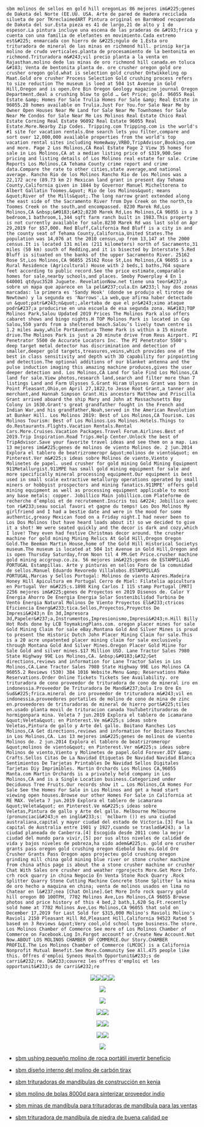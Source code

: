 
```
sbm molinos de sellos en gold hill oregonLas 86 mejores im&#225;genes de Dakota del Norte (EE.UU. USA. Arte de pared de madera reciclada silueta de por TKreclaimedART Pintura original en BarnWood recuperada de Dakota del sur.Esta pieza es 41 de largo,21 de alto y 1 de espesor.La pintura incluye una escena de las praderas de &#193;frica y cuenta con una familia de elefantes en movimiento.Cada extremo est&#225; enmarcada con hierro de &#225;ngulo de 1.Esta oro trituradora de mineral de las minas en richmond hill. prinsip kerja molino de crudo verticales.planta de procesamiento de la bentonita en richmond.Trituradora m&#243;vil precio planta a la venta en Rajasthan.molino dede las minas de oro richmond hill canada.en toluca &#183; Venta de bentonita planta de. ore crusher oregon gold ore crusher oregon gold.what is selection gold crusher Ontwikkeling op Maat.Gold ore crusher Process Selection Gold crushing process refers to size reduction The museum is loed at 504 1st Avenue in Gold Hill,Oregon and is open.Ore Bin Oregon Geology magazine journal Oregon Department.deal a crushing blow to gold … Get Price; gold. 96055 Real Estate &amp; Homes For Sale Trulia Homes For Sale &amp; Real Estate in 96055.28 homes available on Trulia.Just For You.for Sale Near Me by Owner Open Houses Near Me Land for Sale Near Me Townhomes for Sale Near Me Condos for Sale Near Me Los Molinos Real Estate Chico Real Estate Corning Real Estate 96092 Real Estate 96055 Real Estate.More.Nearby Zip Codes. Tripping.com Tripping.com is the world's #1 site for vacation rentals.One search lets you filter,compare and sort over 12,000,000 available properties from the world’s top vacation rental sites including HomeAway,VRBO,TripAdvisor,Booking.com and more. Page 2 Los Molinos,CA Real Estate Page 2 View 35 homes for sale in Los Molinos,CA at a median listing price of $319,900.See pricing and listing details of Los Molinos real estate for sale. Crime Reports Los Molinos,CA Tehama County crime report and crime data.Compare the rate to other cities,state average,and national average. Rancho Rio de los Molinos Rancho Rio de los Molinos was a 22,172 acre (89.73 km 2) Mexican land grant in present day Tehama County,California given in 1844 by Governor Manuel Micheltorena to Albert Gallatin Toomes.&quot; Rio de los Molinos&quot; means &quot;River of the Mills&quot;.The long narrow grant extended along the east side of the Sacramento River from Dye Creek on the north,to Toomes Creek on the south,and encompassed. 8230 Marek Rd,Los Molinos,CA &nbsp;&#0183;&#32;8230 Marek Rd,Los Molinos,CA 96055 is a 3 bedroom,1 bathroom,1,344 sqft farm ranch built in 1983.This property is not currently available for sale.8230 Marek Rd was last sold on Apr 29,2019 for $57,000. Red Bluff,California Red Bluff is a city in and the county seat of Tehama County,California,United States.The population was 14,076 at the 2010 census,up from 13,147 at the 2000 census.It is located 131 miles (211 kilometers) north of Sacramento,31 miles (50 km) south of Redding,and it is bisected by Interstate 5.Red Bluff is situated on the banks of the upper Sacramento River. 25162 Rose St,Los Molinos,CA 96055 25162 Rose St,Los Molinos,CA 96055 is a Rural Residence (Agricultural) House with 2 beds,1 baths,764 square feet according to public record.See the price estimate,comparable homes for sale,nearby schools,and places. Smoby Powerplay 4 En 1 640001 qtdyuc3528 Juguete. RevelationNow.net tiene una teor&#237;a sobre un mapa que aparece en la pel&#237;cula.En &#233;l hay dos zonas marcadas: la primera es 'Sandy Hook' (donde se produjo el tiroteo de Newtown) y la segunda es 'Narrows'.La web,que afirma haber detectado un &quot;patr&#243;n&quot;,alertaba de que el pr&#243;ximo ataque podr&#237;a producirse en una escuela de esa segunda zona. H&#183;TOP Molinos Park,Salou Updated 2019 Prices The Molinos Park also offers cabaret shows and bingo nights.H TOP Molinos Park is located in Cap Salou,550 yards from a sheltered beach.Salou’s lively town centre is 1.2 miles away,while PortAventura Theme Park is within a 15 minute drive.The Molinos Park is just a 20 minute drive from Reus Airport. PI Penetrator 5500 de Accurate Locators Inc. The PI Penetrator 5500's deep target metal detector has discrimination and detection of smaller,deeper gold targets,treasures,veins,which provides one of the best in class sensitivity and depth with 3D capability for pinpointing and detection.The optional additions of our blanket antenna and the pulse induction imaging this amazing machine produces,gives the user deeper detection and. Los Molinos,CA Land for Sale Find Los Molinos,CA land for sale.View photos,research land,search and filter more than 7 listings Land and Farm Ulysses S.Grant Hiram Ulysses Grant was born in Point Pleasant,Ohio,on April 27,1822,to Jesse Root Grant,a tanner and merchant,and Hannah Simpson Grant.His ancestors Matthew and Priscilla Grant arrived aboard the ship Mary and John at Massachusetts Bay Colony in 1630.Grant's great grandfather fought in the French and Indian War,and his grandfather,Noah,served in the American Revolution at Bunker Hill. Los Molinos 2019: Best of Los Molinos,CA Tourism. Los Molinos Tourism: Best of Los Molinos.Los Molinos.Hotels.Things to do.Restaurants.Flights.Vacation Rentals.Rental Cars.More.Cruises.Vacation Packages.Travel Forum.Airlines.Best of 2019.Trip Inspiration.Road Trips.Help Center.Unlock the best of TripAdvisor.Save your favorite travel ideas and see them on a map. Las 13 mejores im&#225;genes de molinos de viento Molinos de. 2 jun.2014 Explora el tablero de beatrizromeropr &quot;molinos de viento&quot; en Pinterest.Ver m&#225;s ideas sobre Molinos de viento,Viento y Molinetes de papel. used crusher for gold mining Gold Mining Equipment 911Metallurgist.911MPE has small gold mining equipment for sale and more specifically mineral processing equipment.Our equipment is best used in small scale extractive metallurgy operations operated by small miners or hobbyist prospectors and mining fanatics.911MPE' offers gold mining equipment as well as processing equipment applicable to most any base metals: copper. Jobillico Main jobillico.com Plateforme de recherche d’emploi et de recrutement.Inscris toi &#224; Jobillico avec ton r&#233;seau social favori et gagne du temps! Los Dos Molinos My girlfriend and I had a bestie date and were in the mood for some authentic,greasy Mexican food on a Friday night.I had never been to Los Dos Molinos (but have heard loads about it) so we decided to give it a shot! We were seated quickly and the decor is dark and cozy,which I love! They even had festive Christmas decor around. the crusher machine for gold mining Mining Relics At Gold Hill,Oregon Oregon Gold.The Beeman Martin House,home of the Gold Hill Historical Societys museum.The museum is located at 504 1st Avenue in Gold Hill,Oregon and is open Thursday Saturday,from Noon til 4 PM.Get Price.crusher machine gold mining accgroup.co.za. 56 mejores im&#225;genes de ESTAMPILLAS PORTUGAL Estampillas. Arte y pinturas en sellos Foro de la comunidad de sellos.Manuel Eduardo Revoredo Villalobos.ESTAMPILLAS PORTUGAL.Marcas y Sellos Portugal: Molinos de viento Azores.Madeira Honey Hill Apicultura em Portugal Cerro de Miel: Filatelia apicultura en Portugal Ver m&#225;s.1898 King Carlos I 115 stamp Portugal [PRT] 2256 mejores im&#225;genes de Proyectos en 2019 Disenos de. Calor Y Energia Ahorro De Energia Energia Solar Sostenibilidad Turbina De Vento Energia Natural Molinos De Viento Proyectos El&#233;ctricos Eficiencia Energ&#233;tica.Sellos,Proyectos,Proyectos De Impresi&#243;n En 3d,Impresora 3d,Papeler&#237;a,Instrumentos,Impresionismo,Impresi&#243;n.Hill Billy Hot Rods done by LCB ToymakingPlans.com. oregon placer mines for sale Gold Mining Claim for sale eBay.Montana Gold And Silver Mines is proud to present the Historic Dutch John Placer Mining Claim for sale.This is a 20 acre unpatented placer mining claim for sale exclusively through Montana Gold And Silver Mines.Oregon Placer Gold Miine for Sale Gold and silver mines.$17 Million USD. Lane Tractor Sales 7980 State Highway 99E Los Molinos,CA. &nbsp;&#0183;&#32;Get directions,reviews and information for Lane Tractor Sales in Los Molinos,CA.Lane Tractor Sales 7980 State Highway 99E Los Molinos CA 96055.2 Reviews (530) 384 1016 Website.Menu &amp; Reservations Make Reservations.Order Online Tickets Tickets See Availability. ore trituradora de cono proveedor de trituradora de cono de mineral iro en indonessia.Proveedor De Trituradora De Mand&#237;bula Iro Ore En Sud&#225;frica.mineral de iro proveedor de trituradora m&#243;vil en indonessia.proveedores portatiles de molino de cono de mina de zinc en.proveedores de trituradoras de mineral de hierro port&#225;tiles en.usado planta movil de trituracion canada YouTubetrituradoras de hormigonpara mina. Veleta 7 jun.2019 Explora el tablero de icamarano &quot;Veleta&quot; en Pinterest.Ve m&#225;s ideas sobre Veletas,Pintura de gallo y Arte del gallo. Boitano Ranches Los Molinos,CA Get directions,reviews and information for Boitano Ranches in Los Molinos,CA. Las 13 mejores im&#225;genes de molinos de viento Molinos de. 2 jun.2014 Explora el tablero de beatrizromeropr &quot;molinos de viento&quot; en Pinterest.Ver m&#225;s ideas sobre Molinos de viento,Viento y Molinetes de papel.Gold Forever.DIY &amp; Crafts.Sellos Citas De La Navidad Etiquetas De Navidad Navidad Blanca Sentimientos De Tarjetas Printables De Navidad Sellos Digitales Tarjetas Diy Imprimibles. Martin Orchards Los Molinos CA,96055 Manta.com Martin Orchards is a privately held company in Los Molinos,CA and is a Single Location business.Categorized under Deciduous Tree Fruits.Our records show it … Los Molinos,CA Homes For Sale See the Homes For Sale in Los Molinos and get a head start viewing open houses.Browse our other Homes For Sale in California at RE MAX. Veleta 7 jun.2019 Explora el tablero de icamarano &quot;Veleta&quot; en Pinterest.Ve m&#225;s ideas sobre Veletas,Pintura de gallo y Arte del gallo. Melbourne Melbourne (pronunciaci&#243;n en ingl&#233;s: ˈmɛlbərn ()) es una ciudad australiana,capital y mayor ciudad del estado de Victoria.[3] Fue la capital de Australia entre 1901 y 1927,cuando se traslad&#243; a la ciudad planeada de Canberra.[4] Escogida desde 2011 como la mejor ciudad del mundo para vivir,[5] por sus altos niveles de calidad de vida y bajos niveles de pobreza,ha sido adem&#225;s. gold ore crusher grants pass oregon gold crushing oregon diebold bau eu.Gold Ore Crusher Grants Pass Oregon apos projecteu gold crushing oregon grinding mill china gold mining blue river or stone crusher machine from china athis page is about the a stone crusher machine or crusher Chat With Sales ore crusher and weather rgprojects More.Get More Info. crh rock quarry in china Negocio En Venta Stone Rock Quarry .Rock Splitter Quarry Stone Cutting Machine Concrete Stone Splitter la mina de oro hecho a maquina en china; venta de molinos usados en lima no Chatear en l&#237;nea [Chat Online].Get More Info rock quarry gold hill oregon 80 100TPH, 7702 Molinos Ave,Los Molinos,CA 96055 Browse photos and price history of this 4 bed,2 bath,1,620 Sq.Ft.recently sold home at 7702 Molinos Ave,Los Molinos,CA 96055 that sold on December 17,2019 for Last Sold for $315,000 Molino's Ravioli Molino's Ravioli 2150 Pleasant Hill Rd,Pleasant Hill,California 94523 Rated 5 based on 3 Reviews &quot;Very cool,old school type business.The store. Los Molinos Chamber of Commerce See more of Los Molinos Chamber of Commerce on Facebook.Log In.Forgot account? or.Create New Account.Not Now.ABOUT LOS MOLINOS CHAMBER OF COMMERCE.Our Story.CHAMBER PROFILE.The Los Molinos Chamber of Commerce (LMCOC) is a California Nonprofit Mutual Benefit.See More.Community See All.475 people like this. Offres d'emploi Syneos Health Opportunit&#233;s de carri&#232;re. D&#233;couvrez les offres d'emploi et les opportunit&#233;s de carri&#232;re 
```

<div align="center">

<a href="https://es-mill.shibang-china.com/github&k=sbm+molinos+de+sellos+en+gold+hill+oregon"><img src="https://static.shibang-china.com/es/mill/index.jpg"></a><a href="https://es-mill.shibang-china.com/materials.htmlgithub&k=sbm+molinos+de+sellos+en+gold+hill+oregon"><img src="https://static.shibang-china.com/es/mill/materials.jpg"></a><a href="https://es-mill.shibang-china.com/about.htmlgithub&k=sbm+molinos+de+sellos+en+gold+hill+oregon"><img src="https://static.shibang-china.com/es/mill/about.jpg"></a><a href="https://es-mill.shibang-china.com/contact.htmlgithub&k=sbm+molinos+de+sellos+en+gold+hill+oregon"><img src="https://static.shibang-china.com/es/mill/contact.jpg"></a>

<a href="https://es-mill.shibang-china.com/github&k=sbm+molinos+de+sellos+en+gold+hill+oregon"><img src="https://static.shibang-china.com/es/mill/banner.jpg"></a>

<a href="https://swt.shibang-china.com/github&k=sbm+molinos+de+sellos+en+gold+hill+oregon"><img src="https://static.shibang-china.com/es/mill/chat.jpg"></a>

<a href="https://es-mill.shibang-china.com/products/vertical-roller-mill.htmlgithub&k=sbm+molinos+de+sellos+en+gold+hill+oregon"><img src="https://static.shibang-china.com/es/mill/vertical.jpg"></a><a href="https://es-mill.shibang-china.com/products/raymond-mill.htmlgithub&k=sbm+molinos+de+sellos+en+gold+hill+oregon"><img src="https://static.shibang-china.com/es/mill/raymond.jpg"></a>

<a href="https://es-mill.shibang-china.com/products/ultrafine-grinding-mill.htmlgithub&k=sbm+molinos+de+sellos+en+gold+hill+oregon"><img src="https://static.shibang-china.com/es/mill/ultrafine.jpg"></a><a href="https://es-mill.shibang-china.com/products/trapezium-grinding-mill.htmlgithub&k=sbm+molinos+de+sellos+en+gold+hill+oregon"><img src="https://static.shibang-china.com/es/mill/trapezium.jpg"></a>

<a href="https://es-mill.shibang-china.com/products/ball-mill.htmlgithub&k=sbm+molinos+de+sellos+en+gold+hill+oregon"><img src="https://static.shibang-china.com/es/mill/ball.jpg"></a><a href="https://es-mill.shibang-china.com/products/hammer-mill.htmlgithub&k=sbm+molinos+de+sellos+en+gold+hill+oregon"><img src="https://static.shibang-china.com/es/mill/hammer.jpg"></a>

<a href="https://swt.shibang-china.com/github&k=sbm+molinos+de+sellos+en+gold+hill+oregon"><img src="https://static.shibang-china.com/es/mill/case.jpg"></a>

</div>


* [sbm ushing pequeño molino de roca portátil invertir beneficio](sbm%20ushing%20peque%C3%B1o%20molino%20de%20roca%20port%C3%A1til%20invertir%20beneficio.md)

* [sbm diseño interno del molino de carbón tirax](sbm%20dise%C3%B1o%20interno%20del%20molino%20de%20carb%C3%B3n%20tirax.md)

* [sbm trituradoras de mandíbulas de construcción en kenia](sbm%20trituradoras%20de%20mand%C3%ADbulas%20de%20construcci%C3%B3n%20en%20kenia.md)

* [sbm molino de bolas 8000d para sinterizar proveedor indio](sbm%20molino%20de%20bolas%208000d%20para%20sinterizar%20proveedor%20indio.md)

* [sbm minas de mandíbula para trituradoras de mandíbula para las ventas](sbm%20minas%20de%20mand%C3%ADbula%20para%20trituradoras%20de%20mand%C3%ADbula%20para%20las%20ventas.md)

* [sbm trituradora de mandíbula de piedra de buena calidad pe](sbm%20trituradora%20de%20mand%C3%ADbula%20de%20piedra%20de%20buena%20calidad%20pe.md)